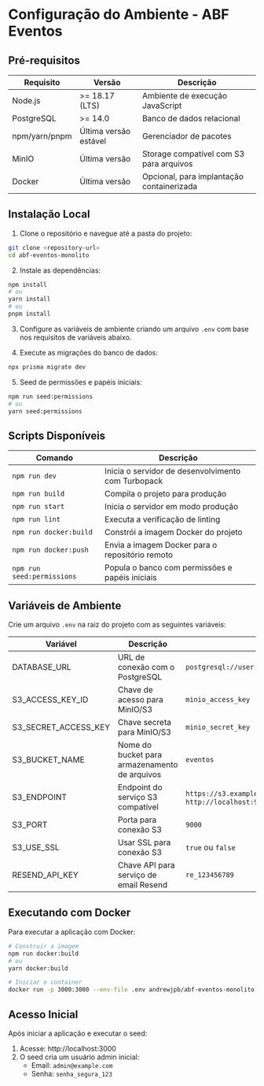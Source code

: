 # Configuração do Ambiente - ABF Eventos

## Pré-requisitos

| Requisito     | Versão               | Descrição                                  |
|---------------|----------------------|--------------------------------------------|
| Node.js       | >= 18.17 (LTS)       | Ambiente de execução JavaScript            |
| PostgreSQL    | >= 14.0              | Banco de dados relacional                  |
| npm/yarn/pnpm | Última versão estável| Gerenciador de pacotes                     |
| MinIO         | Última versão        | Storage compatível com S3 para arquivos    |
| Docker        | Última versão        | Opcional, para implantação containerizada  |

## Instalação Local

1. Clone o repositório e navegue até a pasta do projeto:

```bash
git clone <repository-url>
cd abf-eventos-monolito
```

2. Instale as dependências:

```bash
npm install
# ou
yarn install
# ou
pnpm install
```

3. Configure as variáveis de ambiente criando um arquivo `.env` com base nos requisitos de variáveis abaixo.

4. Execute as migrações do banco de dados:

```bash
npx prisma migrate dev
```

5. Seed de permissões e papéis iniciais:

```bash
npm run seed:permissions
# ou
yarn seed:permissions
```

## Scripts Disponíveis

| Comando                | Descrição                                                   |
|------------------------|-------------------------------------------------------------|
| `npm run dev`          | Inicia o servidor de desenvolvimento com Turbopack          |
| `npm run build`        | Compila o projeto para produção                             |
| `npm run start`        | Inicia o servidor em modo produção                          |
| `npm run lint`         | Executa a verificação de linting                            |
| `npm run docker:build` | Constrói a imagem Docker do projeto                         |
| `npm run docker:push`  | Envia a imagem Docker para o repositório remoto             |
| `npm run seed:permissions` | Popula o banco com permissões e papéis iniciais         |

## Variáveis de Ambiente

Crie um arquivo `.env` na raiz do projeto com as seguintes variáveis:

| Variável              | Descrição                                    | Exemplo                                        |
|-----------------------|----------------------------------------------|------------------------------------------------|
| DATABASE_URL          | URL de conexão com o PostgreSQL              | `postgresql://user:pass@localhost:5432/eventos`|
| S3_ACCESS_KEY_ID      | Chave de acesso para MinIO/S3                | `minio_access_key`                             |
| S3_SECRET_ACCESS_KEY  | Chave secreta para MinIO/S3                  | `minio_secret_key`                             |
| S3_BUCKET_NAME        | Nome do bucket para armazenamento de arquivos| `eventos`                                      |
| S3_ENDPOINT           | Endpoint do serviço S3 compatível            | `https://s3.example.com` ou `http://localhost:9000` |
| S3_PORT               | Porta para conexão S3                        | `9000`                                         |
| S3_USE_SSL            | Usar SSL para conexão S3                     | `true` ou `false`                              |
| RESEND_API_KEY        | Chave API para serviço de email Resend       | `re_123456789`                                 |

## Executando com Docker

Para executar a aplicação com Docker:

```bash
# Construir a imagem
npm run docker:build
# ou
yarn docker:build

# Iniciar o container
docker run -p 3000:3000 --env-file .env andrewjpb/abf-eventos-monolito
```

## Acesso Inicial

Após iniciar a aplicação e executar o seed:

1. Acesse: http://localhost:3000
2. O seed cria um usuário admin inicial:
   - Email: `admin@example.com` 
   - Senha: `senha_segura_123`